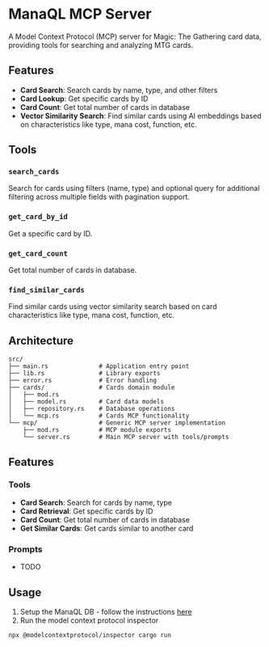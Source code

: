# ManaQL MCP Server

A Model Context Protocol (MCP) server for Magic: The Gathering card data, providing tools for searching and analyzing MTG cards.

## Features

- **Card Search**: Search cards by name, type, and other filters
- **Card Lookup**: Get specific cards by ID
- **Card Count**: Get total number of cards in database
- **Vector Similarity Search**: Find similar cards using AI embeddings based on characteristics like type, mana cost, function, etc.

## Tools

### `search_cards`
Search for cards using filters (name, type) and optional query for additional filtering across multiple fields with pagination support.

### `get_card_by_id`
Get a specific card by ID.

### `get_card_count`
Get total number of cards in database.

### `find_similar_cards`
Find similar cards using vector similarity search based on card characteristics like type, mana cost, function, etc.

## Architecture
```
src/
├── main.rs              # Application entry point
├── lib.rs               # Library exports
├── error.rs             # Error handling
├── cards/               # Cards domain module
│   ├── mod.rs
│   ├── model.rs         # Card data models
│   ├── repository.rs    # Database operations
│   └── mcp.rs           # Cards MCP functionality
└── mcp/                 # Generic MCP server implementation
    ├── mod.rs           # MCP module exports
    └── server.rs        # Main MCP server with tools/prompts
```

## Features

### Tools
- **Card Search**: Search for cards by name, type
- **Card Retrieval**: Get specific cards by ID
- **Card Count**: Get total number of cards in database
- **Get Similar Cards**: Get cards similar to another card

### Prompts
- TODO

## Usage

1. Setup the ManaQL DB - follow the instructions [here](https://github.com/jcserv/manaql-ingest)
2. Run the model context protocol inspector
```bash
npx @modelcontextprotocol/inspector cargo run
```